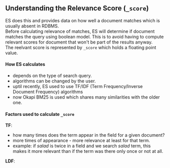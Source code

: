 ## Understanding the Relevance Score (`_score`)
ES does this and provides data on how well a document matches which is usually absent in RDBMS. \
Before calculating relevance of matches, ES will determine if document matches the query using boolean model. This is to avoid having to compute relevant scores for document that won't be part of the results anyway. \
The reelvant score is represented by `_score` which holds a floating point value.

#### How ES calculates

- depends on the type of search query.
- algorithms can be changed by the user.
- uptil recently, ES used to use TF/IDF (Term Frequency/Inverse Document Frequency) algorithms
- now Okapi BM25 is used which shares many similarities with the older one.

#### Factors used to calculate `_score`

**TF**:
- how many times does the term appear in the field for a given document?
- more times of appearance - more relevance at least for that term.
- example: if _salad_ is twice in a field and we search _salad_ term, this makes it more relevant than if the term was there only once or not at all.

**LDF**: